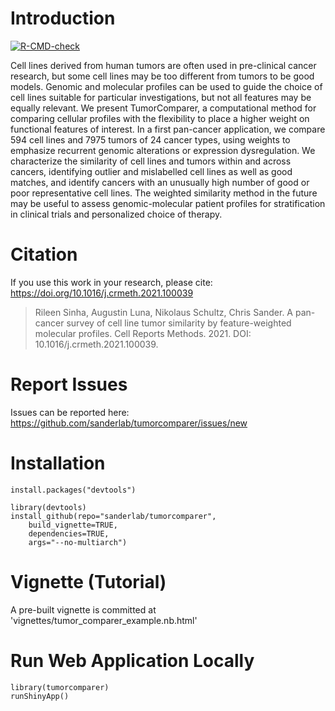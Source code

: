 # Introduction

<!-- badges: start -->
[![R-CMD-check](https://github.com/sanderlab/tumorcomparer/workflows/R-CMD-check/badge.svg)](https://github.com/sanderlab/tumorcomparer/actions)
<!-- badges: end -->

Cell lines derived from human tumors are often used in pre-clinical cancer research, but some cell lines may be too different from tumors to be good models. Genomic and molecular profiles can be used to guide the choice of cell lines suitable for particular investigations, but not all features may be equally relevant. We present TumorComparer, a computational method for comparing cellular profiles with the flexibility to place a higher weight on functional features of interest. In a first pan-cancer application, we compare 594 cell lines and 7975 tumors of 24 cancer types, using weights to emphasize recurrent genomic alterations or expression dysregulation. We characterize the similarity of cell lines and tumors within and across cancers, identifying outlier and mislabelled cell lines as well as good matches, and identify cancers with an unusually high number of good or poor representative cell lines. The weighted similarity method in the future may be useful to assess genomic-molecular patient profiles for stratification in clinical trials and personalized choice of therapy.

# Citation
If you use this work in your research, please cite: https://doi.org/10.1016/j.crmeth.2021.100039

>Rileen Sinha, Augustin Luna, Nikolaus Schultz, Chris Sander. A pan-cancer survey of cell line tumor similarity by feature-weighted molecular profiles. Cell Reports Methods. 2021. DOI: 10.1016/j.crmeth.2021.100039.

# Report Issues 

Issues can be reported here: https://github.com/sanderlab/tumorcomparer/issues/new

# Installation

```
install.packages("devtools")

library(devtools)
install_github(repo="sanderlab/tumorcomparer",
    build_vignette=TRUE,
    dependencies=TRUE,
    args="--no-multiarch")
```

# Vignette (Tutorial)

A pre-built vignette is committed at 'vignettes/tumor_comparer_example.nb.html'

# Run Web Application Locally 

```
library(tumorcomparer)
runShinyApp()
```

